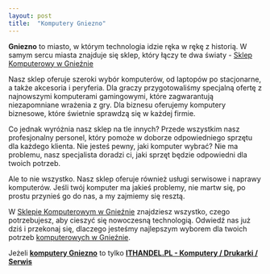 ```yaml
---
layout: post
title:  "Komputery Gniezno"
---
```


**Gniezno** to miasto, w którym technologia idzie ręka w rękę z historią. W samym sercu miasta znajduje się sklep, który łączy te dwa światy - [Sklep Komputerowy w Gnieźnie](https://ithandel.pl)

Nasz sklep oferuje szeroki wybór komputerów, od laptopów po stacjonarne, a także akcesoria i peryferia. Dla graczy przygotowaliśmy specjalną ofertę z najnowszymi komputerami gamingowymi, które zagwarantują niezapomniane wrażenia z gry. Dla biznesu oferujemy komputery biznesowe, które świetnie sprawdzą się w każdej firmie.

Co jednak wyróżnia nasz sklep na tle innych? Przede wszystkim nasz profesjonalny personel, który pomoże w doborze odpowiedniego sprzętu dla każdego klienta. Nie jesteś pewny, jaki komputer wybrać? Nie ma problemu, nasz specjalista doradzi ci, jaki sprzęt będzie odpowiedni dla twoich potrzeb.

Ale to nie wszystko. Nasz sklep oferuje również usługi serwisowe i naprawy komputerów. Jeśli twój komputer ma jakieś problemy, nie martw się, po prostu przynieś go do nas, a my zajmiemy się resztą.

W [Sklepie Komputerowym w Gnieźnie](https://ithandel.pl) znajdziesz wszystko, czego potrzebujesz, aby cieszyć się nowoczesną technologią. Odwiedź nas już dziś i przekonaj się, dlaczego jesteśmy najlepszym wyborem dla twoich potrzeb [komputerowych w Gnieźnie](https://ithandel.pl).

Jeżeli **[komputery Gniezno](https://ithandel.pl)** to tylko **[ITHANDEL.PL - Komputery / Drukarki / Serwis](https://ithandel.pl)**
